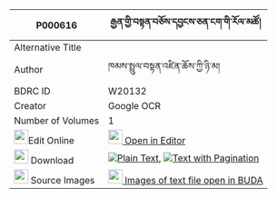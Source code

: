 |P000616|རྒྱན་གྱི་བསྟན་བཅོས་དབྱངས་ཅན་ངག་གི་རོལ་མཚོ། 
| --- | --- 
|Alternative Title |
|Author| ཁམས་སྤྲུལ་བསྟན་འཛིན་ཆོས་ཀྱི་ཉི་མ།
|BDRC ID | W20132
|Creator | Google OCR
|Number of Volumes| 1
|<img width="25" src="https://img.icons8.com/color/25/000000/edit-property.png">Edit Online| [<img width="25" src="https://avatars.githubusercontent.com/u/45091458?s=200&v=4"> Open in Editor](http://editor.openpecha.org/P000616)
|<img width="25" src="https://img.icons8.com/fluent/48/000000/download-2.png"/>  Download | [![](https://img.icons8.com/color/20/000000/txt.png)Plain Text](https://github.com/Openpecha/P000616/releases/download/v1/gyen_gyi_tencho_yangchen_ngak__plain_P000616.zip), [![](https://img.icons8.com/color/20/000000/txt.png)Text with Pagination](https://github.com/Openpecha/P000616/releases/download/v1/gyen_gyi_tencho_yangchen_ngak__pages_P000616.zip)
|<img width="25" src="https://img.icons8.com/plasticine/100/000000/pictures-folder.png"/>  Source Images | [<img width="25" src="https://library.bdrc.io/icons/BUDA-small.svg"> Images of text file open in BUDA](https://library.bdrc.io/show/bdr:W20132)